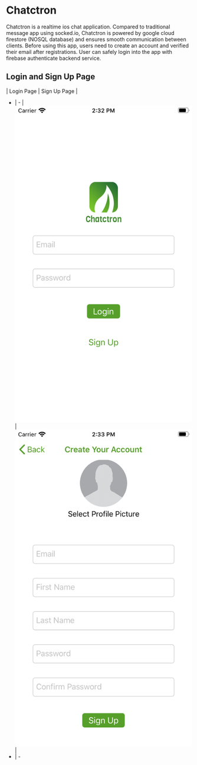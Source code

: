 # Chatctron
Chatctron is a realtime ios chat application. Compared to traditional message app using socked.io, Chatctron is powered by google cloud firestore (NOSQL database) and ensures smooth communication between clients. Before using this app, users need to create an account and verified their email after registrations. User can safely login into the app with firebase authenticate backend service. 

## Login and Sign Up Page
| Login Page | Sign Up Page |
- | -
| ![alt text](./images/login.png) | ![alt text](./images/signup.png) |
- | - 


